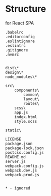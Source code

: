 # Structure

for React SPA

    .babelrc
    .editorconfig
    .eslintignore
    .eslintrc
    .gitignore
    .nvmrc


    dist\*
    design\*
    node_modules\*

    src\
        components\
            common\
            layout\
            routes\
        scss\
        app.js
        index.html
        style.scss

    static\

    LICENSE
    package.json
    package-lock.json
    postcss.config.js
    README.md
    server.js
    webpack.config.js
    webpack.dev.js
    webpack.prod.js


    * - ignored
